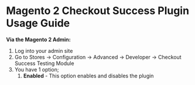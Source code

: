 # Magento 2 Checkout Success Plugin Usage Guide

**Via the Magento 2 Admin:**
1. Log into your admin site 
1. Go to Stores -> Configuration -> Advanced -> Developer -> Checkout Success Testing Module
1. You have 1 option; 
    1. **Enabled** - This option enables and disables the plugin
